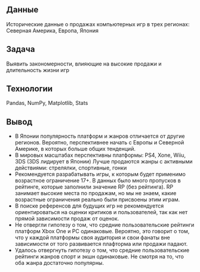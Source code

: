 ## Данные
Исторические данные о продажах компьютерных игр в трех регионах: Северная Америка, Европа, Япония

## Задача 
Выявить закономерности, влияющие на высокие продажи и длительность жизни игр

## Технологии
Pandas, NumPy, Matplotlib, Stats

## Вывод
- В Японии популярность платформ и жанров отличается от другие регионов. Вероятно, перспективнее начать с Европы и Северной Америке, в которых больше общих тенденций.
- В мировых масштабах перспективны платформы: PS4, Xone, Wiiu, 3DS (3DS лидирует в Японии)
Лучше продаются жанры с активными действиями: стрелялки, спортивные, гонки
- Рекомендуется разрабатывать игры, к которым будет применимо возрастное ограничение 17+. В данных было много пропусков в рейтинге, которые заполнили значение RP (без рейтинга). RP занимает высокие места по продажам, но мы не знаем, какие возрастные ограничения реально были присвоены этим играм.
- В поиске референсов для будущих игр не рекомендуется ориентироваться на оценки критиков и пользователей, так как нет прямой зависимости продаж от оценок.
- Не отвергли гипотезу о том, что средние пользовательские рейтинги платформ Xbox One и PC одинаковые. Вероятно, это говорит о том, что у каждой платформы своя аудитория и свои фанаты вне зависимости от того развивается плафторма или продажи падают.
- Удалось отвергнуть гипотезу о том, что средние пользовательские рейтинги жанров спорт и экшн одинаковые. Не смотря на то, что оба жанра достаточно популярны.
